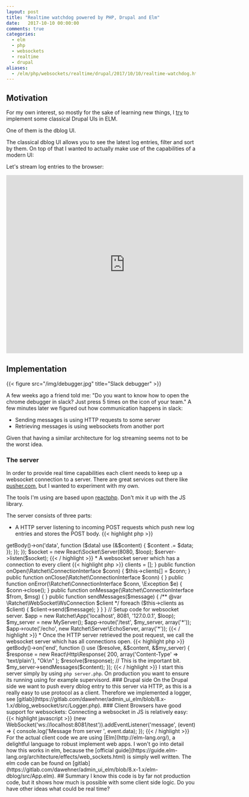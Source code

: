 ```yaml
---
layout: post
title: "Realtime watchdog powered by PHP, Drupal and Elm"
date:   2017-10-10 00:00:00
comments: true
categories:
  - elm
  - php
  - websockets
  - realtime
  - drupal
aliases:
  - /elm/php/websockets/realtime/drupal/2017/10/10/realtime-watchdog.html
---
```


## Motivation
For my own interest, so mostly for the sake of learning new things, I [try](https://gitlab.com/dawehner/admin_ui_elm) to implement some classical Drupal UIs in ELM.

One of them is the dblog UI.

The classical dblog UI allows you to see the latest log entries, filter and sort by them.
On top of that I wanted to actually make use of the capabilities of a modern UI:

Let's stream log entries to the browser:

<iframe width="630" height="473" src="https://youtube.com/embed/H0EINy-cYZo" frameborder="0" allowfullscreen></iframe>


## Implementation


{{< figure src="/img/debugger.jpg" title="Slack debugger" >}}

A few weeks ago a friend told me: "Do you want to know how to open the chrome debugger in slack? Just press 5 times on the icon of your team." A few minutes later we figured out how communication happens in slack:

* Sending messages is using HTTP requests to some server
* Retrieving messages is using websockets from another port

Given that having a similar architecture for log streaming seems not to be the worst idea.

### The server

In order to provide real time capabilities each client needs to keep up a websocket connection
to a server. There are great services out there like [pusher.com](https://pusher.com/), but I
wanted to experiment with my own.


The tools I'm using are based upon [reactphp](http://reactphp.org). Don't mix it up with the JS library.

The server consists of three parts:

* A HTTP server listening to incoming POST requests which push new log entries
  and stores the POST body.
{{< highlight php >}}
<?php
$server = new \React\Http\Server(function (Psr\Http\Message\ServerRequestInterface $request) use (&$my_server) {
  return new Promise(function ($resolve, $reject) use ($request, &$my_server) {
    $content = '';
    $request->getBody()->on('data', function ($data) use (&$content) {
      $content .= $data;
    });
  });
});

$socket = new React\Socket\Server(8080, $loop);
$server->listen($socket);
{{< / highlight >}}
  
* A websocket server which has a connection to every client

{{< highlight php >}}
<?php
// Actual logic of the websocket server. This is 
// what all the clients connect to.
class MyServer implements MessageComponentInterface {

  public function __construct() {
      $this->clients = [];
  }

  public function onOpen(\Ratchet\ConnectionInterface $conn) {
      $this->clients[] = $conn;
  }

  public function onClose(\Ratchet\ConnectionInterface $conn) { }

  public function onError(\Ratchet\ConnectionInterface $conn, \Exception $e) {
      $conn->close();
  }

  public function onMessage(\Ratchet\ConnectionInterface $from, $msg) { }

  public function sendMessages($message) {
    /** @var \Ratchet\WebSocket\WsConnection $client */
    foreach ($this->clients as $client) {
      $client->send($message);
    }
  }

}

// Setup code for websocket server.
$app = new Ratchet\App('localhost', 8081, '127.0.0.1', $loop);
$my_server = new MyServer();
$app->route('/test', $my_server, array('*'));
$app->route('/echo', new Ratchet\Server\EchoServer, array('*'));
{{< / highlight >}}

* Once the HTTP server retrieved the post request, we call the websocket server
  which has all connections open.

{{< highlight php >}}
<?php
$server = new \React\Http\Server(function (Psr\Http\Message\ServerRequestInterface $request) use (&$my_server) {
   // ...

    $request->getBody()->on('end', function () use ($resolve, &$content, &$my_server) {
      $response = new React\Http\Response(
        200,
        array('Content-Type' => 'text/plain'),
        "Ok\n"
      );
      $resolve($response);

      // This is the important bit.
      $my_server->sendMessages($content);
    });
{{< / highlight >}}

I start this server simply by using <code>php server.php</code>. On production you want to ensure
its running using for example supervisord.

### Drupal side

On the Drupal side we want to push every dblog entry to this server via HTTP, as this is
a really easy to use protocol as a client.
Therefore we implemented a logger, see [gitlab](https://gitlab.com/dawehner/admin_ui_elm/blob/8.x-1.x/dblog_websocket/src/Logger.php).

### Client

Browsers have good support for websockets:
Connecting a websocket in JS is relatively easy:

{{< highlight javascript >}}
(new WebSocket('ws://localhost:8081/test')).addEventListener('message', (event) => {
    console.log('Message from server ', event.data);
});
{{< / highlight >}}

For the actual client code we are using [Elm](http://elm-lang.org/), a delightful language to robust implement web apps.
I won't go into detail how this works in elm, because the [official guide](https://guide.elm-lang.org/architecture/effects/web_sockets.html) is simply well written.
The elm code can be found on [gitlab](https://gitlab.com/dawehner/admin_ui_elm/blob/8.x-1.x/elm-dblog/src/App.elm).

## Summary

I know this code is by far not production code, but it shows how much is possible with some client side logic. Do you have other ideas what could be real time?
